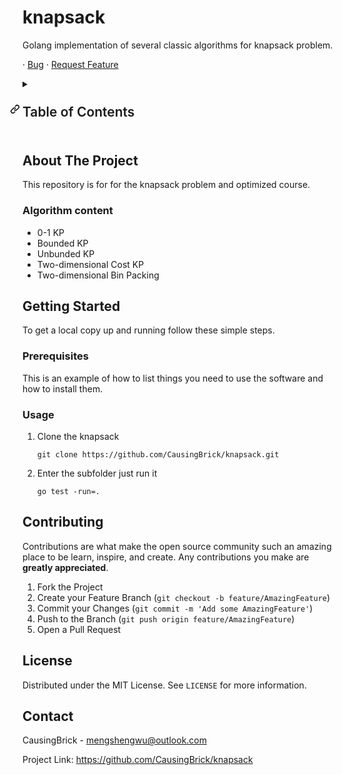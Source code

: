 # knapsack

Golang implementation of several classic algorithms for knapsack problem.


· [Bug](https://github.com/CausingBrick/knapsack/issues) · [Request Feature](https://github.com/CausingBrick/knapsack/issues)

<details style="box-sizing: border-box; display: block; margin-top: 0px; margin-bottom: 16px;"><summary style="box-sizing: border-box; display: list-item; cursor: pointer;"><h2 style="box-sizing: border-box; margin-top: 24px; margin-bottom: 16px; font-weight: 600; font-size: 1.5em; line-height: 1.25; padding-bottom: 0.3em; border-bottom: 1px solid var(--color-border-secondary);"><a id="user-content-table-of-contents" class="anchor" aria-hidden="true" href="https://github.com/othneildrew/knapsack/blob/master/BLANK_README.md#table-of-contents" style="box-sizing: border-box; background-color: initial; color: var(--color-text-link); text-decoration: none; float: left; padding-right: 4px; margin-left: -20px; line-height: 1;"><svg class="octicon octicon-link" viewBox="0 0 16 16" version="1.1" width="16" height="16" aria-hidden="true"><path fill-rule="evenodd" d="M7.775 3.275a.75.75 0 001.06 1.06l1.25-1.25a2 2 0 112.83 2.83l-2.5 2.5a2 2 0 01-2.83 0 .75.75 0 00-1.06 1.06 3.5 3.5 0 004.95 0l2.5-2.5a3.5 3.5 0 00-4.95-4.95l-1.25 1.25zm-4.69 9.64a2 2 0 010-2.83l2.5-2.5a2 2 0 012.83 0 .75.75 0 001.06-1.06 3.5 3.5 0 00-4.95 0l-2.5 2.5a3.5 3.5 0 004.95 4.95l1.25-1.25a.75.75 0 00-1.06-1.06l-1.25 1.25a2 2 0 01-2.83 0z"></path></svg></a>Table of Contents</h2></summary></details>

## About The Project


This repository is for  for the knapsack problem and optimized course.

### Algorithm content 

- 0-1 KP
- Bounded KP
- Unbunded KP
- Two-dimensional Cost KP
- Two-dimensional Bin Packing

## Getting Started

To get a local copy up and running follow these simple steps.

### Prerequisites

This is an example of how to list things you need to use the software and how to install them.

### Usage

1. Clone the knapsack

   ```
   git clone https://github.com/CausingBrick/knapsack.git
   ```

2. Enter the subfolder just run it

   ```
   go test -run=.
   ```


## Contributing

Contributions are what make the open source community such an amazing place to be learn, inspire, and create. Any contributions you make are **greatly appreciated**.

1. Fork the Project
2. Create your Feature Branch (`git checkout -b feature/AmazingFeature`)
3. Commit your Changes (`git commit -m 'Add some AmazingFeature'`)
4. Push to the Branch (`git push origin feature/AmazingFeature`)
5. Open a Pull Request

## License

Distributed under the MIT License. See `LICENSE` for more information.

## Contact

CausingBrick  - mengshengwu@outlook.com

Project Link: https://github.com/CausingBrick/knapsack
